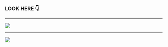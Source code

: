 ### LOOK HERE 👇

-----

<a href="https://github.com/Daggy1234">
  <img src="https://github-readme-stats.vercel.app/api?username=ghyghoo8&show_icons=true&hide_border=true" />
</a>

---

<a href="https://github.com/Daggy1234">
  <img src="https://github-readme-stats.vercel.app/api/top-langs/?username=ghyghoo8&layout=compact" />
</a>

